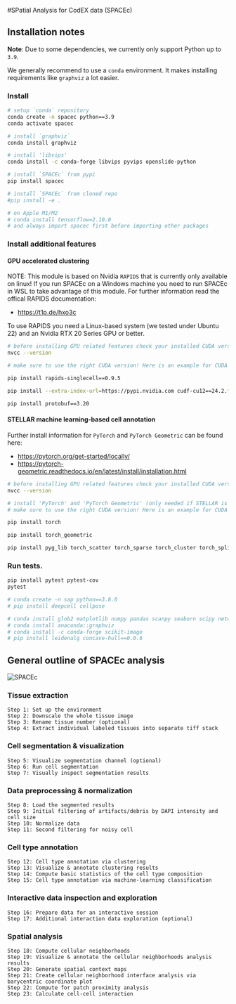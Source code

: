 #SPatial Analysis for CodEX data (SPACEc)

## Installation notes

**Note**: Due to some dependencies, we currently only support Python up to `3.9`.

We generally recommend to use a `conda` environment. It makes installing requirements like `graphviz` a lot easier.

### Install

```bash
# setup `conda` repository
conda create -n spacec python==3.9
conda activate spacec

# install `graphviz`
conda install graphviz

# install 'libvips'
conda install -c conda-forge libvips pyvips openslide-python

# install `SPACEc` from pypi
pip install spacec

# install `SPACEc` from cloned repo
#pip install -e .

# on Apple M1/M2
# conda install tensorflow=2.10.0
# and always import spacec first before importing other packages
```

### Install additional features 
#### GPU accelerated clustering
NOTE: This module is based on Nvidia `RAPIDS` that is currently only available on linux! If you run SPACEc on a Windows machine you need to run SPACEc in WSL to take advantage of this module. For further information read the offical RAPIDS documentation:
- https://t1p.de/hxo3c

To use RAPIDS you need a Linux-based system (we tested under Ubuntu 22) and an Nvidia RTX 20 Series GPU or better.

```bash
# before installing GPU related features check your installed CUDA version
nvcc --version

# make sure to use the right CUDA version! Here is an example for CUDA 12

pip install rapids-singlecell==0.9.5

pip install --extra-index-url=https://pypi.nvidia.com cudf-cu12==24.2.* dask-cudf-cu12==24.2.* cuml-cu12==24.2.* cugraph-cu12==24.2.* cuspatial-cu12==24.2.* cuproj-cu12==24.2.* cuxfilter-cu12==24.2.* cucim-cu12==24.2.* pylibraft-cu12==24.2.* raft-dask-cu12==24.2.*

pip install protobuf==3.20
```

#### STELLAR machine learning-based cell annotation
Further install information for `PyTorch` and `PyTorch Geometric` can be found here:
- https://pytorch.org/get-started/locally/
- https://pytorch-geometric.readthedocs.io/en/latest/install/installation.html

```bash
# before installing GPU related features check your installed CUDA version
nvcc --version

# install 'PyTorch' and 'PyTorch Geometric' (only needed if STELLAR is used)
# make sure to use the right CUDA version! Here is an example for CUDA 12 and PyTorch 2.3

pip install torch

pip install torch_geometric

pip install pyg_lib torch_scatter torch_sparse torch_cluster torch_spline_conv -f https://data.pyg.org/whl/torch-2.3.0+cu121.html
```

### Run tests.

```bash
pip install pytest pytest-cov
pytest
```


```bash
# conda create -n sap python==3.8.0
# pip install deepcell cellpose

# conda install glob2 matplotlib numpy pandas scanpy seaborn scipy networkx tensorly statsmodels scikit-learn yellowbrick joblib tifffile tensorflow
# conda install anaconda::graphviz
# conda install -c conda-forge scikit-image
# pip install leidenalg concave-hull==0.0.6
```

## General outline of SPACEc analysis

![SPACEc](https://github.com/yuqiyuqitan/SAP/tree/master/docs/overview.png?raw=true "")


### Tissue extraction
	Step 1: Set up the environment
	Step 2: Downscale the whole tissue image
	Step 3: Rename tissue number (optional)
	Step 4: Extract individual labeled tissues into separate tiff stack

### Cell segmentation & visualization
	Step 5: Visualize segmentation channel (optional)
	Step 6: Run cell segmentation
	Step 7: Visually inspect segmentation results

### Data preprocessing & normalization
	Step 8: Load the segmented results
	Step 9: Initial filtering of artifacts/debris by DAPI intensity and cell size
	Step 10: Normalize data
	Step 11: Second filtering for noisy cell

### Cell type annotation
	Step 12: Cell type annotation via clustering
	Step 13: Visualize & annotate clustering results
	Step 14: Compute basic statistics of the cell type composition
	Step 15: Cell type annotation via machine-learning classification

### Interactive data inspection and exploration
	Step 16: Prepare data for an interactive session
	Step 17: Additional interaction data exploration (optional)

### Spatial analysis
	Step 18: Compute cellular neighborhoods
	Step 19: Visualize & annotate the cellular neighborhoods analysis results
	Step 20: Generate spatial context maps
	Step 21: Create cellular neighborhood interface analysis via barycentric coordinate plot
	Step 22: Compute for patch proximity analysis
	Step 23: Calculate cell-cell interaction
